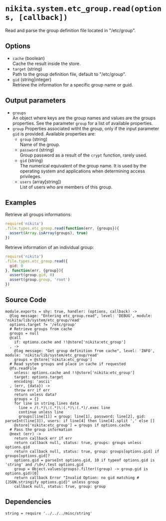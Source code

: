 
# `nikita.system.etc_group.read(options, [callback])`

Read and parse the group definition file located in "/etc/group".

## Options

* `cache` (boolean)   
  Cache the result inside the store.
* `target` (string)   
  Path to the group definition file, default to "/etc/group".
* `gid` (string|integer)   
  Retrieve the information for a specific group name or guid.

## Output parameters

* `groups`   
  An object where keys are the group names and values are the groups properties.
  See the parameter `group` for a list of available properties.
* `group`
  Properties associated witht the group, only if the input parameter `gid` is
  provided. Available properties are:   
  * `group` (string)   
  Name of the group.
  * `password` (string)   
  Group password as a result of the `crypt` function, rarely used.
  * `gid` (string)   
  The numerical equivalent of the group name. It is used by the operating
  system and applications when determining access privileges.
  * `users` (array[string])   
  List of users who are members of this group.

## Examples

Retrieve all groups informations:

```js
require('nikita')
.file.types.etc_group.read(function(err, {groups}){
  assert(Array.isArray(groups), true)
})
```

Retrieve information of an individual group:

```js
require('nikita')
.file.types.etc_group.read({
  gid: 0
}, function(err, {group}){
  assert(group.gid, 0)
  assert(group.group, 'root')
})
```

## Source Code

    module.exports = shy: true, handler: (options, callback) ->
      @log message: "Entering etc_group.read", level: 'DEBUG', module: 'nikita/lib/system/etc_group/read'
      options.target ?= '/etc/group'
      # Retrieve groups from cache
      groups = null
      @call
        if: options.cache and !!@store['nikita:etc_group']
      , ->
        @log message: "Get group definition from cache", level: 'INFO', module: 'nikita/lib/system/etc_group/read'
        groups = @store['nikita:etc_group']
      # Read system groups and place in cache if requested
      @fs.readFile
        unless: options.cache and !!@store['nikita:etc_group']
        target: options.target
        encoding: 'ascii'
      , (err, {data}) ->
        throw err if err
        return unless data?
        groups = {}
        for line in string.lines data
          line = /(.*)\:(.*)\:(.*)\:(.*)/.exec line
          continue unless line
          groups[line[1]] = group: line[1], password: line[2], gid: parseInt(line[3]), users: if line[4] then line[4].split ',' else []
        @store['nikita:etc_group'] = groups if options.cache
      # Pass the group information
      @next (err) ->
        return callback err if err
        return callback null, status: true, groups: groups unless options.gid
        return callback null, status: true, group: groups[options.gid] if groups[options.gid]?
        options.gid = parseInt options.gid, 10 if typeof options.gid is 'string' and /\d+/.test options.gid
        group = Object.values(groups).filter((group) -> group.gid is options.gid)[0]
        return callback Error "Invalid Option: no gid matching #{JSON.stringify options.gid}" unless group
        callback null, status: true, group: group
      
## Dependencies

    string = require '../../../misc/string'
